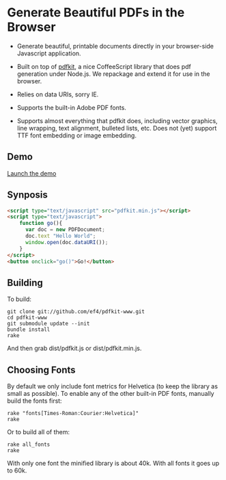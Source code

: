 Generate Beautiful PDFs in the Browser
======================================

* Generate beautiful, printable documents directly in your browser-side
Javascript application.

* Built on top of [pdfkit](https://github.com/devongovett/pdfkit), a
  nice CoffeeScript library that does pdf generation under Node.js. We
  repackage and extend it for use in the browser.

* Relies on data URIs, sorry IE.

* Supports the built-in Adobe PDF fonts.

* Supports almost everything that pdfkit does, including vector
  graphics, line wrapping, text alignment, bulleted lists, etc. Does
  not (yet) support TTF font embedding or image embedding.

Demo
----

[Launch the demo](http://ef4.github.com/pdfkit-www/demo.html)

Synposis
--------

```html
<script type="text/javascript" src="pdfkit.min.js"></script>
<script type="text/javascript">
    function go(){
      var doc = new PDFDocument;
      doc.text "Hello World";
      window.open(doc.dataURI());
    }
</script>
<button onclick="go()">Go!</button>
```

Building
--------

To build:

    git clone git://github.com/ef4/pdfkit-www.git
    cd pdfkit-www
    git submodule update --init
    bundle install
    rake

And then grab dist/pdfkit.js or dist/pdfkit.min.js.

Choosing Fonts
--------------

By default we only include font metrics for Helvetica (to keep the
library as small as possible). To enable any of the other built-in PDF
fonts, manually build the fonts first:

    rake "fonts[Times-Roman:Courier:Helvetica]"
    rake

Or to build all of them:

    rake all_fonts
    rake

With only one font the minified library is about 40k. With all fonts
it goes up to 60k.
